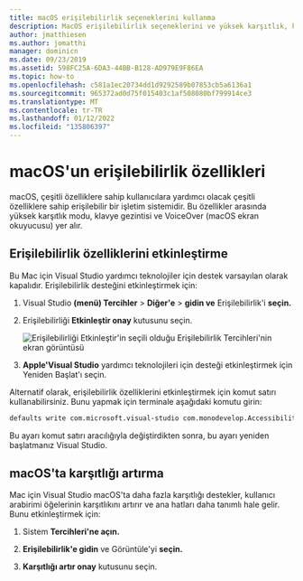 ```yaml
---
title: macOS erişilebilirlik seçeneklerini kullanma
description: MacOS erişilebilirlik seçeneklerini ve yüksek karşıtlık, klavye gezintisi ve VoiceOver gibi özellikleri kullanma
author: jmatthiesen
ms.author: jomatthi
manager: dominicn
ms.date: 09/23/2019
ms.assetid: 598FC25A-6DA3-44BB-B128-AD979E9F86EA
ms.topic: how-to
ms.openlocfilehash: c581a1ec20734dd1d9292589b07853cb5a6136a1
ms.sourcegitcommit: 965372ad0d75f015403c1af508080bf799914ce3
ms.translationtype: MT
ms.contentlocale: tr-TR
ms.lasthandoff: 01/12/2022
ms.locfileid: "135806397"
---
```

# <a name="accessibility-features-of-macos"></a>macOS'un erişilebilirlik özellikleri

macOS, çeşitli özelliklere sahip kullanıcılara yardımcı olacak çeşitli özelliklere sahip erişilebilir bir işletim sistemidir. Bu özellikler arasında yüksek karşıtlık modu, klavye gezintisi ve VoiceOver (macOS ekran okuyucusu) yer alır.

## <a name="enable-accessibility-features"></a>Erişilebilirlik özelliklerini etkinleştirme

Bu Mac için Visual Studio yardımcı teknolojiler için destek varsayılan olarak kapalıdır. Erişilebilirlik desteğini etkinleştirmek için:

1. Visual Studio **(menü) Tercihler**  >  **Diğer'e**  >  **gidin ve** Erişilebilirlik'i **seçin.**

1. Erişilebilirliği **Etkinleştir onay** kutusunu seçin.

   ![Erişilebilirliği Etkinleştir'in seçili olduğu Erişilebilirlik Tercihleri'nin ekran görüntüsü](media/accessibility-preferences.png)

1. **Apple'Visual Studio** yardımcı teknolojileri için desteği etkinleştirmek için Yeniden Başlat'ı seçin.

Alternatif olarak, erişilebilirlik özelliklerini etkinleştirmek için komut satırı kullanabilirsiniz. Bunu yapmak için terminale aşağıdaki komutu girin:

```bash
defaults write com.microsoft.visual-studio com.monodevelop.AccessibilityEnabled 1
```

Bu ayarı komut satırı aracılığıyla değiştirdikten sonra, bu ayarı yeniden başlatmanız Visual Studio.

## <a name="increase-the-contrast-in-macos"></a>macOS'ta karşıtlığı artırma

Mac için Visual Studio macOS'ta daha fazla karşıtlığı destekler, kullanıcı arabirimi öğelerinin karşıtlıkını artırır ve ana hatları daha tanımlı hale gelir. Bunu etkinleştirmek için:

1. Sistem **Tercihleri'ne açın.**

1. **Erişilebilirlik'e gidin** ve Görüntüle'yi **seçin.**

1. **Karşıtlığı artır onay** kutusunu seçin.
